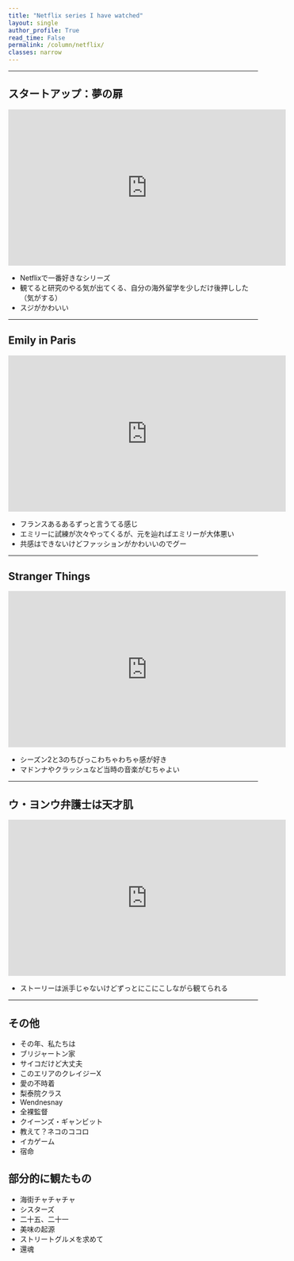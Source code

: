 ```yaml
---
title: "Netflix series I have watched"
layout: single
author_profile: True
read_time: False
permalink: /column/netflix/
classes: narrow
---
```


---

## スタートアップ：夢の扉

<iframe src="https://www.youtube.com/embed/2xCROSBKD08" width="560" height="315" frameborder="0"> </iframe>

- Netflixで一番好きなシリーズ
- 観てると研究のやる気が出てくる、自分の海外留学を少しだけ後押しした（気がする）
- スジがかわいい

---

## Emily in Paris

<iframe src="https://www.youtube.com/embed/Xl3HY9yMEBI" width="560" height="315" frameborder="0"> </iframe>

- フランスあるあるずっと言うてる感じ
- エミリーに試練が次々やってくるが、元を辿ればエミリーが大体悪い
- 共感はできないけどファッションがかわいいのでグー

---

## Stranger Things

<iframe src="https://www.youtube.com/embed/yQEondeGvKo" width="560" height="315" frameborder="0"> </iframe>

- シーズン2と3のちびっこわちゃわちゃ感が好き
- マドンナやクラッシュなど当時の音楽がむちゃよい

---

## ウ・ヨンウ弁護士は天才肌

<iframe src="https://www.youtube.com/embed/f6X66CW9XGc" width="560" height="315" frameborder="0"> </iframe>

- ストーリーは派手じゃないけどずっとにこにこしながら観てられる

---

## その他
* その年、私たちは
* ブリジャートン家
* サイコだけど大丈夫
* このエリアのクレイジーX
* 愛の不時着
* 梨泰院クラス
* Wendnesnay
* 全裸監督
* クイーンズ・ギャンビット
* 教えて？ネコのココロ
* イカゲーム
* 宿命

## 部分的に観たもの
* 海街チャチャチャ
* シスターズ
* 二十五、二十一
* 美味の起源
* ストリートグルメを求めて
* 還魂